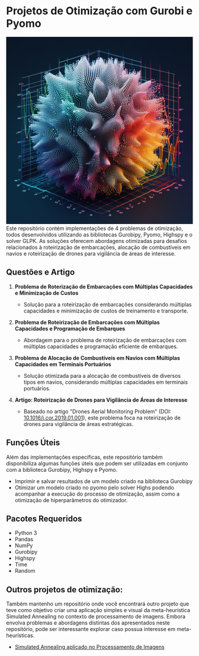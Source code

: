 # Projetos de Otimização com Gurobi e Pyomo
![Alt text](images/cover.jpg)
Este repositório contém implementações de 4 problemas de otimização, todos desenvolvidos utilizando as bibliotecas Gurobipy, Pyomo, Highspy e o solver GLPK. As soluções oferecem abordagens otimizadas para desafios relacionados à roteirização de embarcações, alocação de combustíveis em navios e roteirização de drones para vigilância de áreas de interesse.

## Questões e Artigo

1. **Problema de Roterização de Embarcações com Múltiplas Capacidades e Minimização de Custos**
   - Solução para a roteirização de embarcações considerando múltiplas capacidades e minimização de custos de treinamento e transporte.

2. **Problema de Roteirização de Embarcações com Múltiplas Capacidades e Programação de Embarques**
   - Abordagem para o problema de roteirização de embarcações com múltiplas capacidades e programação eficiente de embarques.

3. **Problema de Alocação de Combustíveis em Navios com Múltiplas Capacidades em Terminais Portuários**
   - Solução otimizada para a alocação de combustíveis de diversos tipos em navios, considerando múltiplas capacidades em terminais portuários.

4. **Artigo: Roteirização de Drones para Vigilância de Áreas de Interesse**
   - Baseado no artigo "Drones Aerial Monitoring Problem" (DOI: [10.1016/j.cor.2019.01.001](https://doi.org/10.1016/j.cor.2019.01.001)), este problema foca na roteirização de drones para vigilância de áreas estratégicas.

## Funções Úteis

Além das implementações específicas, este repositório também disponibiliza algumas funções úteis que podem ser utilizadas em conjunto com a biblioteca Gurobipy, Highspy e Pyomo.

- Imprimir e salvar resultados de um modelo criado na biblioteca Gurobipy
- Otimizar um modelo criado no pyomo pelo solver Highs podendo acompanhar a execução do processo de otimização, assim como a otimização de hiperparâmetros do otimizador.

## Pacotes Requeridos
- Python 3
- Pandas
- NumPy
- Gurobipy
- Highspy
- Time
- Random

## Outros projetos de otimização:
Também mantenho um repositório onde você encontrará outro projeto que teve como objetivo criar uma aplicação simples e visual da meta-heurística Simulated Annealing no contexto de processamento de imagens. Embora envolva problemas e abordagens distintas dos apresentados neste repositório, pode ser interessante explorar caso possua interesse em meta-heurísticas. 

- [Simulated Annealing aplicado no Processamento de Imagens](https://github.com/rafaelgard/Simulated-annealing)
